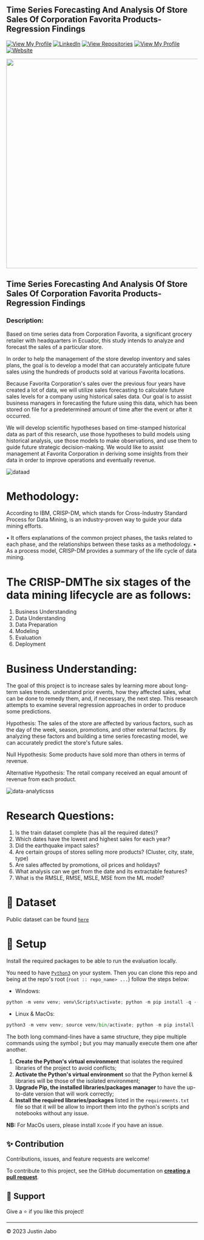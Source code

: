 ## Time Series Forecasting And Analysis Of Store Sales Of Corporation Favorita Products-Regression Findings

[![View My Profile](https://img.shields.io/badge/View-My_Profile-green?logo=GitHub)](https://github.com/justinjabo250)
[![LinkedIn](https://img.shields.io/badge/LinkedIn-%230077B5?logo=linkedin&logoColor=orange)](https://www.linkedin.com/in/jabo-justin-2815341a2/) 
[![View Repositories](https://img.shields.io/badge/View-My_Repositories-blue?logo=GitHub)](https://github.com/justinjabo250?tab=repositories)
[![View My Profile](https://img.shields.io/badge/MEDIUM-Article-purple?logo=Medium)](https://medium.com/@jabojustin250)
[![Website](https://img.shields.io/badge/My-Website-darkgreen)](https://github.com/justinjabo250?tab=repositories)


<img src="https://miro.medium.com/v2/resize:fit:1400/format:webp/0*Pjg9OGIes1UwwdZq.jpg" width="550">

## Time Series Forecasting And Analysis Of Store Sales Of Corporation Favorita Products-Regression Findings

### Description: 

Based on time series data from Corporation Favorita, a significant grocery retailer with headquarters in Ecuador, this study intends to analyze and forecast the sales of a particular store.

In order to help the management of the store develop inventory and sales plans, the goal is to develop a model that can accurately anticipate future sales using the hundreds of products sold at various Favorita locations.

Because Favorita Corporation's sales over the previous four years have created a lot of data, we will utilize sales forecasting to calculate future sales levels for a company using historical sales data. Our goal is to assist business managers in forecasting the future using this data, which has been stored on file for a predetermined amount of time after the event or after it occurred.

We will develop scientific hypotheses based on time-stamped historical data as part of this research, use those hypotheses to build models using historical analysis, use those models to make observations, and use them to guide future strategic decision-making. We would like to assist management at Favorita Corporation in deriving some insights from their data in order to improve operations and eventually revenue.


![dataad](https://user-images.githubusercontent.com/115732734/236700772-aa89262a-eb8f-4607-be53-0cf7bdbd84aa.jpeg)


# Methodology:

According to IBM, CRISP-DM, which stands for Cross-Industry Standard Process for Data Mining, is an industry-proven way to guide your data mining efforts.

•	It offers explanations of the common project phases, the tasks related to each phase, and the relationships between these tasks as a methodology.
•	As a process model, CRISP-DM provides a summary of the life cycle of data mining.


# The CRISP-DMThe six stages of the data mining lifecycle are as follows:

1. Business Understanding
2. Data Understanding
3. Data Preparation
4. Modeling
5. Evaluation
6. Deployment


# Business Understanding:

The goal of this project is to increase sales by learning more about long-term sales trends. understand prior events, how they affected sales, what can be done to remedy them, and, if necessary, the next step. This research attempts to examine several regression approaches in order to produce some predictions.


Hypothesis: The sales of the store are affected by various factors, such as the day of the week, season, promotions, and other external factors. By analyzing these factors and building a time series forecasting model, we can accurately predict the store's future sales.

Null Hypothesis: Some products have sold more than others in terms of revenue.

Alternative Hypothesis: The retail company received an equal amount of revenue from each product.

![data-analyticsss](https://user-images.githubusercontent.com/115732734/236700882-3bec3829-7039-4000-9d74-b15611877723.jpeg)

# Research Questions:

1. Is the train dataset complete (has all the required dates)?
2. Which dates have the lowest and highest sales for each year?
3. Did the earthquake impact sales?
4. Are certain groups of stores selling more products? (Cluster, city, state, type)
5. Are sales affected by promotions, oil prices and holidays?
6. What analysis can we get from the date and its extractable features?
7. What is the RMSLE, RMSE, MSLE, MSE from the ML model?


# 📁 Dataset

Public dataset can be found [`here`](https://rb.gy/xmxeqc)

# 🚀 Setup

Install the required packages to be able to run the evaluation locally.

You need to have [`Python3`](https://www.python.org/) on your system. Then you can clone this repo and being at the repo's root (`root :: repo_name> ...`) follow the steps below:

- Windows:

```python
python -m venv venv; venv\Scripts\activate; python -m pip install -q --upgrade pip; python -m pip install -qr requirements.txt
```

- Linux & MacOs:

```python
python3 -m venv venv; source venv/bin/activate; python -m pip install -q --upgrade pip; python -m pip install -qr requirements.txt
```

The both long command-lines have a same structure, they pipe multiple commands using the symbol **;** but you may manually execute them one after another.

1. **Create the Python's virtual environment** that isolates the required libraries of the project to avoid conflicts;
2. **Activate the Python's virtual environment** so that the Python kernel & libraries will be those of the isolated environment;
3. **Upgrade Pip, the installed libraries/packages manager** to have the up-to-date version that will work correctly;
4. **Install the required libraries/packages** listed in the `requirements.txt` file so that it will be allow to import them into the python's scripts and notebooks without any issue.

**NB:** For MacOs users, please install `Xcode` if you have an issue.

## ✨ Contribution

Contributions, issues, and feature requests are welcome!

To contribute to this project, see the GitHub documentation on **[creating a pull request](https://help.github.com/en/github/collaborating-with-issues-and-pull-requests/creating-a-pull-request)**.

## 👏 Support

Give a ⭐️ if you like this project!

---

<p>&copy; 2023 Justin Jabo</p>
